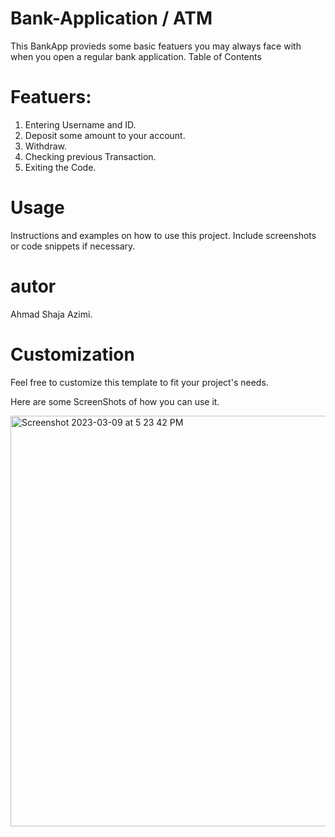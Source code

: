 # Bank-Application / ATM

This BankApp provieds some basic featuers you may always face with when you open a regular bank application.
Table of Contents


# Featuers: 

1. Entering Username and ID.
2. Deposit some amount to your account.
3. Withdraw.
4. Checking previous Transaction.
5. Exiting the Code.

# Usage

Instructions and examples on how to use this project. Include screenshots or code snippets if necessary.
# autor
Ahmad Shaja Azimi.
# Customization
Feel free to customize this template to fit your project's needs.

Here are some ScreenShots of how you can use it.


<img width="657" alt="Screenshot 2023-03-09 at 5 23 42 PM" src="https://user-images.githubusercontent.com/110715621/224054193-1018a7da-ac5b-4f5e-8683-3af2549349ad.png">
